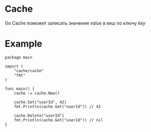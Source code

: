 # Cache

Go Cache поможет записать значения *value* в кеш по ключу *key*

# Example

```
package main

import (
	"cache/cache"
	"fmt"
)

func main() {
	cache := cache.New()
  
	cache.Set("userId", 42)
	fmt.Println(cache.Get("userId")) // 42
  
	cache.Delete("userId")
	fmt.Println(cache.Get("userId")) // nil
}
```
